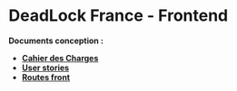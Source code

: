 # DeadLock France - Frontend

**Documents conception :**

- **[Cahier des Charges](docs/concept/CDC.md)**
- **[User stories](docs/concept/user-stories.md)**
- **[Routes front](docs/concept/routes-front.md)**
